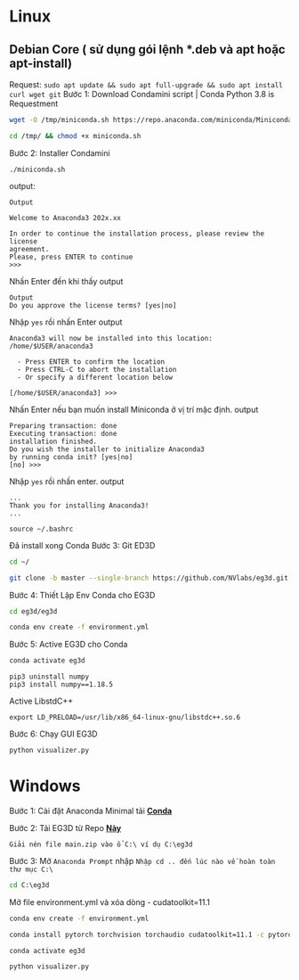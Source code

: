 # Linux
## Debian Core ( sử dụng gói lệnh *.deb và apt hoặc apt-install)
Request: ```sudo apt update && sudo apt full-upgrade && sudo apt install curl wget git```
Bước 1: Download Condamini script | Conda Python 3.8 is Requestment
```bash
wget -O /tmp/miniconda.sh https://repo.anaconda.com/miniconda/Miniconda3-latest-Linux-x86_64.sh
```
```bash
cd /tmp/ && chmod +x miniconda.sh
```
Bước 2: Installer Condamini
```
./miniconda.sh
```
output: 
```
Output

Welcome to Anaconda3 202x.xx

In order to continue the installation process, please review the license
agreement.
Please, press ENTER to continue
>>>
```
Nhấn Enter đến khi thấy output
```
Output
Do you approve the license terms? [yes|no]
```
Nhập <code>yes</code> rồi nhấn Enter
output
```
Anaconda3 will now be installed into this location:
/home/$USER/anaconda3

  - Press ENTER to confirm the location
  - Press CTRL-C to abort the installation
  - Or specify a different location below

[/home/$USER/anaconda3] >>>
```
Nhấn Enter nếu bạn muốn install Miniconda ở vị trí mặc định.
output
```
Preparing transaction: done
Executing transaction: done
installation finished.
Do you wish the installer to initialize Anaconda3
by running conda init? [yes|no]
[no] >>>
```
Nhập <code>yes</code> rồi nhấn enter.
output
```
...
Thank you for installing Anaconda3!
...
```
```
source ~/.bashrc
```
Đã install xong Conda
Bước 3:
Git ED3D
```bash
cd ~/
```
```bash
git clone -b master --single-branch https://github.com/NVlabs/eg3d.git
```
Bước 4:
Thiết Lập Env Conda cho EG3D
```bash
cd eg3d/eg3d
```
```bash
conda env create -f environment.yml
```
Bước 5:
Active EG3D cho Conda
```bash
conda activate eg3d
```
```
pip3 uninstall numpy
pip3 install numpy==1.18.5
```
Active LibstdC++
```
export LD_PRELOAD=/usr/lib/x86_64-linux-gnu/libstdc++.so.6
```
Bước 6:
Chạy GUI EG3D
```bash
python visualizer.py
```
# Windows
Bước 1:
Cài đặt Anaconda Minimal tải [**Conda**](https://repo.anaconda.com/miniconda/Miniconda3-latest-Windows-x86_64.exe)

Bước 2:
Tải EG3D từ Repo [**Này**](https://github.com/NVlabs/eg3d/archive/refs/heads/main.zip)

<code>Giải nén file main.zip vào ổ C:\\ ví dụ C:\\eg3d</code></br>

Bước 3:
Mở <code>Anaconda Prompt</code> nhập
```Nhập cd .. đến lúc nào về hoàn toàn thư mục C:\```
```cmd
cd C:\eg3d
```
Mở file environment.yml và xóa dòng - cudatoolkit=11.1
```cmd
conda env create -f environment.yml
```
```cmd
conda install pytorch torchvision torchaudio cudatoolkit=11.1 -c pytorch -c conda-forge
```
```cmd
conda activate eg3d
```
```cmd
python visualizer.py
```
